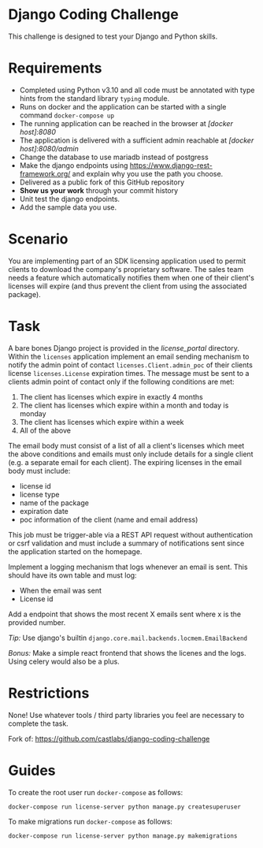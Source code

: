 Django Coding Challenge
=======================

This challenge is designed to test your Django and Python skills.

Requirements
============

- Completed using Python v3.10 and all code must be annotated with type hints from the standard library `typing` module.
- Runs on docker and the application can be started with a single command `docker-compose up`
- The running application can be reached in the browser at *[docker host]:8080*
- The application is delivered with a sufficient admin reachable at *[docker host]:8080/admin*
- Change the database to use mariadb instead of postgress
- Make the django endpoints using https://www.django-rest-framework.org/ and explain why you use the path you choose.
- Delivered as a public fork of this GitHub repository
- **Show us your work** through your commit history
- Unit test the django endpoints.
- Add the sample data you use.

Scenario
========

You are implementing part of an SDK licensing application used to permit clients to download the company's proprietary software. The sales team needs a feature which automatically notifies them when one of their client's licenses will expire (and thus prevent the client from using the associated package).

Task
====

A bare bones Django project is provided in the *license_portal* directory. Within the `licenses` application implement an email sending mechanism to notify the admin point of contact `licenses.Client.admin_poc` of their clients license `licenses.License` expiration times. The message must be sent to a clients admin point of contact only if the following conditions are met:

1) The client has licenses which expire in exactly 4 months
2) The client has licenses which expire within a month and today is monday
3) The client has licenses which expire within a week
4) All of the above

The email body must consist of a list of all a client's licenses which meet the above conditions and emails must only include details for a single client (e.g. a separate email for each client). The expiring licenses in the email body must include:

- license id
- license type
- name of the package
- expiration date
- poc information of the client (name and email address)

This job must be trigger-able via a REST API request without authentication or csrf validation and must include a summary of notifications sent since the application started on the homepage.

Implement a logging mechanism that logs whenever an email is sent. This should have its own table and must log:
- When the email was sent
- License id

Add a endpoint that shows the most recent X emails sent where x is the provided number.



_Tip:_ Use django's builtin `django.core.mail.backends.locmem.EmailBackend`

_Bonus:_ Make a simple react frontend that shows the licenes and the logs. Using celery would also be a plus.

Restrictions
============

None! Use whatever tools / third party libraries you feel are necessary to complete the task.

Fork of: https://github.com/castlabs/django-coding-challenge

Guides
======

To create the root user run `docker-compose` as follows: 
```
docker-compose run license-server python manage.py createsuperuser
```

To make migrations run `docker-compose` as follows: 
```
docker-compose run license-server python manage.py makemigrations
```
